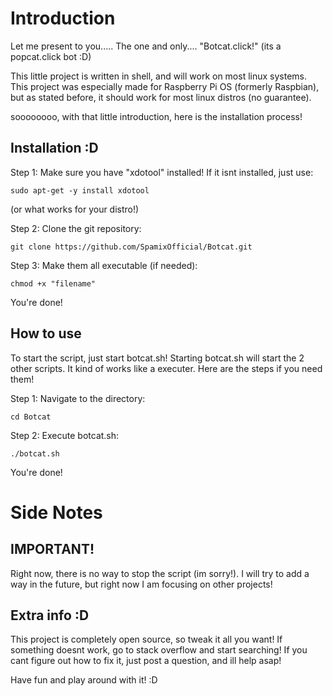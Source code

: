 # Introduction
Let me present to you.....
The one and only....
"Botcat.click!"
(its a popcat.click bot :D)

This little project is written in shell, and will work on most linux systems. This project was especially made for Raspberry Pi OS (formerly Raspbian), but as stated before, it should work for most linux distros (no guarantee).

soooooooo, with that little introduction, here is the installation process!

## Installation :D
Step 1:
  Make sure you have "xdotool" installed! If it isnt installed, just use:
  ```
  sudo apt-get -y install xdotool
  ```
  (or what works for your distro!)

Step 2:
  Clone the git repository:
  ``` 
  git clone https://github.com/SpamixOfficial/Botcat.git
  ```

Step 3:
  Make them all executable (if needed):
  ```
  chmod +x "filename"
  ```

You're done!
  
## How to use
To start the script, just start botcat.sh! Starting botcat.sh will start the 2 other scripts. It kind of works like a executer. Here are the steps if you need them!

Step 1:
  Navigate to the directory:
  ```
  cd Botcat
  ```
  
Step 2:
  Execute botcat.sh:
  ```
  ./botcat.sh
  ```
You're done!

# Side Notes
## IMPORTANT!
Right now, there is no way to stop the script (im sorry!). I will try to add a way in the future, but right now I am focusing on other projects!

## Extra info :D

This project is completely open source, so tweak it all you want! If something doesnt work, go to stack overflow and start searching! If you cant figure out how to fix it, just post a question, and ill help asap!

Have fun and play around with it! 
:D
